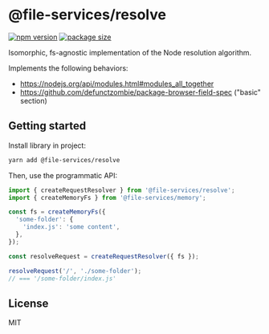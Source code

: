 # @file-services/resolve

[![npm version](https://img.shields.io/npm/v/@file-services/resolve.svg)](https://www.npmjs.com/package/@file-services/resolve)
[![package size](https://badgen.net/bundlephobia/minzip/@file-services/resolve)](https://bundlephobia.com/result?p=@file-services/resolve)

Isomorphic, fs-agnostic implementation of the Node resolution algorithm.

Implements the following behaviors:

- https://nodejs.org/api/modules.html#modules_all_together
- https://github.com/defunctzombie/package-browser-field-spec ("basic" section)

## Getting started

Install library in project:

```sh
yarn add @file-services/resolve
```

Then, use the programmatic API:

```ts
import { createRequestResolver } from '@file-services/resolve';
import { createMemoryFs } from '@file-services/memory';

const fs = createMemoryFs({
  'some-folder': {
    'index.js': 'some content',
  },
});

const resolveRequest = createRequestResolver({ fs });

resolveRequest('/', './some-folder');
// === '/some-folder/index.js'
```

## License

MIT
